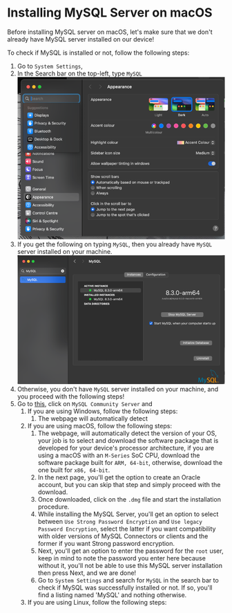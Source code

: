 # Installing MySQL Server on macOS
Before installing MySQL server on macOS, let's make sure that we don't already have MySQL server installed on our device!

To check if MySQL is installed or not, follow the following steps:
1. Go to `System Settings`,
2. In the Search bar on the top-left, type `MySQL`
![img.png](../../Resources/img.png)
3. If you get the following on typing `MySQL`, then you already have `MySQL` server installed on your machine.
![img.png](../../Resources/img2.png)
4. Otherwise, you don't have `MySQL` server installed on your machine, and you proceed with the following steps!
5. Go to [this](dev.mysql.com), click on `MySQL Community Server` and 
   1. If you are using Windows, follow the following steps:
      1. The webpage will automatically detect 
   2.  If you are using macOS, follow the following steps:
        1. The webpage, will automatically detect the version of your OS, your job is to select and download the software package that is developed for your device's processor architecture, if you are using a macOS with an `M-Series` SoC CPU, download the software package built for `ARM, 64-bit`, otherwise, download the one built for `x86, 64-bit`.
       2. In the next page, you'll get the option to create an Oracle account, but you can skip that step and simply proceed with the download. 
       3. Once downloaded, click on the `.dmg` file and start the installation procedure. 
       4. While installing the MySQL Server, you'll get an option to select between `Use Strong Password Encryption` and `Use legacy Password Encryption`, select the latter if you want compatibility with older versions of MySQL Connectors or clients and the former if you want Strong password encryption.
       5. Next, you'll get an option to enter the password for the `root` user, keep in mind to note the password you enter here because without it, you'll not be able to use this MySQL server installation then press Next, and we are done!
       6. Go to `System Settings` and search for `MySQL` in the search bar to check if MySQL was successfully installed or not. If so, you'll find a listing named 'MySQL' and nothing otherwise.
   3. If you are using Linux, follow the following steps:
